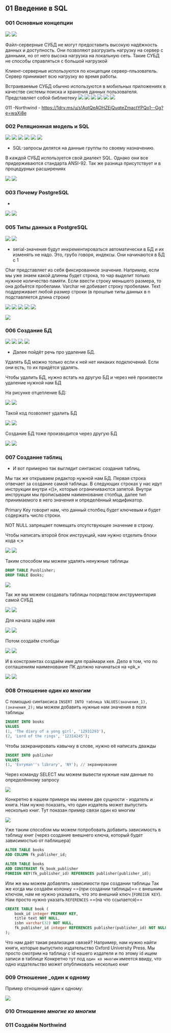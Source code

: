 ## **01 Введение в SQL**
### **001 Основные концепции**

![](../_png/Pasted%20image%2020220908100126.png)
![](file:///C:/Users/836D~1/AppData/Local/Temp/msohtmlclip1/01/clip_image002.jpg)

Файл-серверные СУБД не могут предоставить высокую надёжность данных и доступность. Они позволяют разгрузить нагрузку на сервер с данными, но от него высока нагрузка на локальную сеть. Такие СУБД не способы справляться с большой нагрузкой

Клиент-серверные используются по концепции сервер-пльзователь. Сервер принимает всю нагрузку во время работы.

Встраиваемые СУБД обычно используются в мобильных приложениях в качестве системы поиска и хранения данных пользователя. Представляет собой библиотеку
![](file:///C:/Users/836D~1/AppData/Local/Temp/msohtmlclip1/01/clip_image004.jpg)
![](../_png/Pasted%20image%2020220908100146.png)
![](../_png/Pasted%20image%2020220908100154.png)
![](file:///C:/Users/836D~1/AppData/Local/Temp/msohtmlclip1/01/clip_image006.jpg)
![](../_png/Pasted%20image%2020220908100159.png)
![](file:///C:/Users/836D~1/AppData/Local/Temp/msohtmlclip1/01/clip_image008.jpg)

011 -Northwind - https://1drv.ms/u/s!AqtQeAOHZEjQuqteZmactYPQo1--Gg?e=waXi8e

### **002 Реляционная модель и SQL**

![](../_png/Pasted%20image%2020220908100212.png)
![](file:///C:/Users/836D~1/AppData/Local/Temp/msohtmlclip1/01/clip_image010.jpg)
![](../_png/Pasted%20image%2020220908100218.png)
![](file:///C:/Users/836D~1/AppData/Local/Temp/msohtmlclip1/01/clip_image012.jpg)
![](../_png/Pasted%20image%2020220908100226.png)
![](file:///C:/Users/836D~1/AppData/Local/Temp/msohtmlclip1/01/clip_image014.jpg)

- SQL-запросы делятся на данные группы по своему назначению.

В каждой СУБД используется свой диалект SQL. Однако они все придерживаются стандарта ANSI-92. Так же разница присутствует и в процедурных расширениях

![](../_png/Pasted%20image%2020220908100234.png)
![](file:///C:/Users/836D~1/AppData/Local/Temp/msohtmlclip1/01/clip_image016.jpg)

### **003 Почему PostgreSQL**
-
![](../_png/Pasted%20image%2020220908100239.png)
![](file:///C:/Users/836D~1/AppData/Local/Temp/msohtmlclip1/01/clip_image018.jpg)

### **005 Типы данных в PostgreSQL**

![](../_png/Pasted%20image%2020220908100253.png)
![](file:///C:/Users/836D~1/AppData/Local/Temp/msohtmlclip1/01/clip_image020.jpg)

- serial-значения будут инкрементироваться автоматически в БД и их изменять не надо. Это, грубо говоря, индексы. Они начинаются в БД с 1

Char представляет из себя фиксированное значение. Например, если мы уже знаем какой длинны будет строка, то чар выделит только нужное количество памяти. Если ввести строку меньшего размера, то она добьётся пробелами. Varchar не добивает строку пробелами. Text поддерживает любой размер строки (в прошлые типы данных в n подставляется длина строки)

![](../_png/Pasted%20image%2020220908100304.png)
![](file:///C:/Users/836D~1/AppData/Local/Temp/msohtmlclip1/01/clip_image022.jpg)
![](../_png/Pasted%20image%2020220908100309.png)
![](file:///C:/Users/836D~1/AppData/Local/Temp/msohtmlclip1/01/clip_image024.jpg)
![](../_png/Pasted%20image%2020220908100313.png)

![](file:///C:/Users/836D~1/AppData/Local/Temp/msohtmlclip1/01/clip_image026.jpg)
### **006 Создание БД**

![](../_png/Pasted%20image%2020220908100510.png)
![](file:///C:/Users/836D~1/AppData/Local/Temp/msohtmlclip1/01/clip_image027.png)
![](../_png/Pasted%20image%2020220908100514.png)
![](file:///C:/Users/836D~1/AppData/Local/Temp/msohtmlclip1/01/clip_image029.jpg)

- Далее пойдёт речь про удаление БД.

Удалять БД можно только если к ней нет никаких подключений. Если они есть, то их придётся удалять.

Чтобы удалить БД, нужно встать на другую БД и через неё произвести удаление нужной нам БД

На рисунке отцепление БД:

![](../_png/Pasted%20image%2020220908100522.png)
![](file:///C:/Users/836D~1/AppData/Local/Temp/msohtmlclip1/01/clip_image031.jpg)

Такой код позволяет удалить БД

![](../_png/Pasted%20image%2020220908100526.png)
![](file:///C:/Users/836D~1/AppData/Local/Temp/msohtmlclip1/01/clip_image033.jpg)

Создание БД тоже производится через другую БД

![](../_png/Pasted%20image%2020220908100535.png)
![](file:///C:/Users/836D~1/AppData/Local/Temp/msohtmlclip1/01/clip_image035.jpg)

### **007 Создание таблиц**

- И вот примерно так выглядит синтаксис создания таблиц.

Мы так же открываем редактор нужной нам БД. Первая строка отвечает за создание самой таблицы. В следующих строках у нас идут инструкции внутри «()», которые ограничиваются запятой. Внутри инструкции мы прописываем наименование столбца, далее тип принимаемого в него значения и определённый модификатор.

Primary Key говорит нам, что данный столбец будет ключевым и будет содержать число строки.

NOT NULL запрещает помещать отсутствующее значение в строку.

Чтобы написать второй блок инструкций, нам нужно отделить блоки кода «;»

![](../_png/Pasted%20image%2020220908100555.png)
![](file:///C:/Users/836D~1/AppData/Local/Temp/msohtmlclip1/01/clip_image037.jpg)

Таким способом мы можем удалять ненужные таблицы

```SQL
DROP TABLE Pusblisher;
DROP TABLE Books;
```
![](file:///C:/Users/836D~1/AppData/Local/Temp/msohtmlclip1/01/clip_image038.png)

Так же мы можем создавать таблицы посредством инструментария самой СУБД

![](../_png/Pasted%20image%2020220908100626.png)
![](file:///C:/Users/836D~1/AppData/Local/Temp/msohtmlclip1/01/clip_image040.jpg)

Для начала задём имя

![](../_png/Pasted%20image%2020220908100632.png)
![](file:///C:/Users/836D~1/AppData/Local/Temp/msohtmlclip1/01/clip_image042.jpg)

Потом создаём столбцы

![](../_png/Pasted%20image%2020220908100636.png)
![](file:///C:/Users/836D~1/AppData/Local/Temp/msohtmlclip1/01/clip_image044.jpg)

И в констрэинтах создаём имя для праймари кея. Дело в том, что по соглашениям наименование ПК должно начинаться на «pk_»

![](../_png/Pasted%20image%2020220908100640.png)
![](file:///C:/Users/836D~1/AppData/Local/Temp/msohtmlclip1/01/clip_image046.jpg)

### **008 Отношение _один ко многим_**

С помощью синтаксиса `INSERT INTO таблица VALUES(значения_1),(значения_2);` мы можем добавить нужные нам значения в поля таблицы

```SQL
INSERT INTO books
VALUES
(1, 'The diary of a yong girl', '12931293'),
(2, 'Lord of the rings', '12314245');
```

Чтобы заэкранировать кавычку в слове, нужно её написать дважды

```SQL
INSERT INTO publisher 
VALUES
(1, 'Evryman''s library', 'NY'); // экранирование
```

Через команду SELECT мы можем вывести нужные нам данные по определённому запросу

![](_png/Pasted%20image%2020220922085604.png)

Конкретно в нашем примере мы имеем две сущности - издатель и книга. Нам нужно показать, что один издатель может выпустить несколько книг. 
Тут показан пример связи один ко многим

![](_png/Pasted%20image%2020220922085939.png)

Уже таким способом мы можем попробовать добавить зависимость в таблицу книг (через создание внешнего ключа, который будет зависимостью от паблишера)

```SQL
ALTER TABLE books
ADD COLUMN fk_publisher_id;

ALTER TABLE books 
ADD CONSTRAINT fk_book_publisher 
FOREIGN KEY(fk_publisher_id) REFERENCES publisher(publisher_id);
```

Или же мы можем добавлять зависимости при создании таблицы
Так же когда мы создаём колонку ==(при создании таблицы)== с внешним ключом, нам не нужно указывать, что это внешний ключ (`FOREIGN KEY`). Нам просто нужно указать `REFERENCES` ==(на что ссылается)==

```SQL
CREATE TABLE book (
	book_id integer PRIMARY KEY,
	title text NOT NULL,
	isbn varchar(32) NOT NULL,
	fk_publisher_id integer REFERENCES publisher(publisher_id) NOT NULL
);
```

Что нам даёт такая реализация связей?
Например, нам нужно найти книги, которые выпустило издательство Oxford University Press. Мы просто смотрим на таблицу с id нашего издателя и по этому id ищем записи в таблице
Конкретно тут под `один ко многим` имеется ввиду, что одно издательство может опубликовать несколько книг 

### 009 Отношение _один к одному

Пример отношений один к одному:

![](_png/Pasted%20image%2020220922182844.png)







### 010 Отношение _многие ко многим_



### 011 Создаём Northwind

